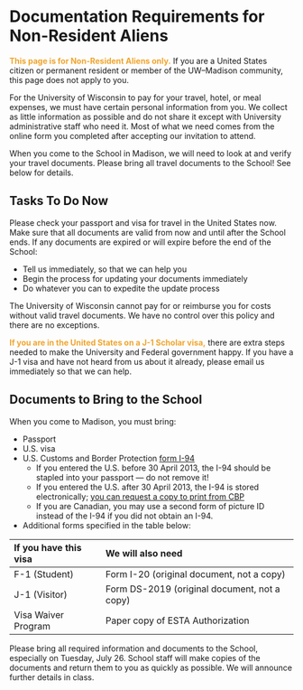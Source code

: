 # Documentation Requirements for Non-Resident Aliens

<span style="color: #F1A52C; font-weight: bold;">This page is for Non-Resident Aliens only.</span>
If you are a United States citizen or permanent resident or member of the UW&ndash;Madison community,
this page does not apply to you.

For the University of Wisconsin to pay for your travel, hotel, or meal expenses,
we must have certain personal information from you.
We collect as little information as possible and do not share it except with University administrative staff who need it.
Most of what we need comes from the online form you completed after accepting our invitation to attend.

When you come to the School in Madison, we will need to look at and verify your travel documents.
Please bring all travel documents to the School!
See below for details.

## Tasks To Do Now

Please check your passport and visa for travel in the United States now.
Make sure that all documents are valid from now and until after the School ends.
If any documents are expired or will expire before the end of the School:

-   Tell us immediately, so that we can help you
-   Begin the process for updating your documents immediately
-   Do whatever you can to expedite the update process

The University of Wisconsin cannot pay for or reimburse you for costs without valid travel documents.
We have no control over this policy and there are no exceptions.

<span style="color: #F1A52C; font-weight: bold;">If you are in the United States on a J-1 Scholar visa,</span>
there are extra steps needed to make the University and Federal government happy.
If you have a J-1 visa and have not heard from us about it already, please email us immediately so that we can help.

## Documents to Bring to the School

When you come to Madison, you must bring:

-   Passport
-   U.S. visa
-   U.S. Customs and Border Protection [form I-94](https://www.cbp.gov/travel/international-visitors/i-94)
    -   If you entered the U.S. before 30 April 2013, the I-94 should be stapled into your passport — do not remove it!
    -   If you entered the U.S. after 30 April 2013, the I-94 is stored electronically;
        [you can request a copy to print from CBP](https://i94.cbp.dhs.gov/I94/#/recent-search)
    -   If you are Canadian, you may use a second form of picture ID instead of the I-94 if you did not obtain an I-94.
-   Additional forms specified in the table below:

| If you have this visa | We will also need                            |
|:----------------------|:---------------------------------------------|
| F-1 (Student)         | Form I-20 (original document, not a copy)    |
| J-1 (Visitor)         | Form DS-2019 (original document, not a copy) |
| Visa Waiver Program   | Paper copy of ESTA Authorization             |

Please bring all required information and documents to the School, especially on Tuesday, July 26.
School staff will make copies of the documents and return them to you as quickly as possible.
We will announce further details in class.

